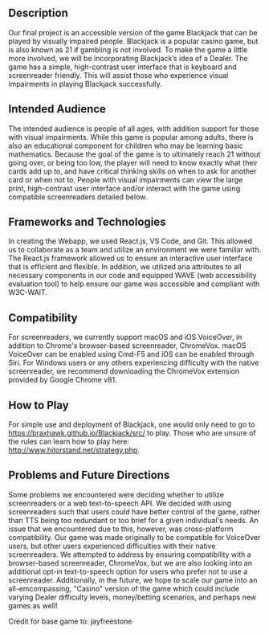 ## Description
Our final project is an accessible version of the game Blackjack that can be played by visually impaired people. Blackjack is a popular casino game, but is also known as 21 if gambling is not involved. To make the game a little more involved, we will be incorporating Blackjack’s idea of a Dealer. The game has a simple, high-contrast user interface that is keyboard and screenreader friendly. This will assist those who experience visual impairments in playing Blackjack successfully.

## Intended Audience
The intended audience is people of all ages, with addition support for those with visual impairments. While this game is popular among adults, there is also an educational component for children who may be learning basic mathematics. Because the goal of the game is to ultimately reach 21 without going over, or being too low, the player will need to know exactly what their cards add up to, and have critical thinking skills on when to ask for another card or when not to. People with visual impairments can view the large print, high-contrast user interface and/or interact with the game using compatible screenreaders detailed below. 

## Frameworks and Technologies
In creating the Webapp, we used React.js, VS Code, and Git. This allowed us to collaborate as a team and utilize an environment we were familiar with. The React.js framework allowed us to ensure an interactive user interface that is efficient and flexible. In addition, we utilized aria attributes to all necessary components in our code and equipped WAVE (web accessibility evaluation tool) to help ensure our game was accessible and compliant with W3C-WAIT.

## Compatibility
For screenreaders, we currently support macOS and iOS VoiceOver, in addition to Chrome's browser-based screenreader, ChromeVox. macOS VoiceOver can be enabled using Cmd-F5 and iOS can be enabled through Siri. For Windows users or any others experiencing difficulty with the native screenreader, we recommend downloading the ChromeVox extension provided by Google Chrome v81. 

## How to Play
For simple use and deployment of Blackjack, one would only need to go to https://braxhawk.github.io/Blackjack/src/ to play. Those who are unsure of the rules can learn how to play here: http://www.hitorstand.net/strategy.php.

## Problems and Future Directions
Some problems we encountered were deciding whether to utilize screenreaders or a web text-to-speech API. We decided with using screenreaders such that users could have better control of the game, rather than TTS being too redundant or too brief for a given individual's needs. An issue that we encountered due to this, however, was cross-platform compatibility. Our game was made originally to be compatible for VoiceOver users, but other users experienced difficulties with their native screenreaders. We attempted to address by ensuring compatibility with a browser-based screenreader, ChromeVox, but we are also looking into an additional opt-in text-to-speech option for users who prefer not to use a screenreader. Additionally, in the future, we hope to scale our game into an all-emcompassing, "Casino" version of the game which could include varying Dealer difficulty levels, money/betting scenarios, and perhaps new games as well!


Credit for base game to: jayfreestone
